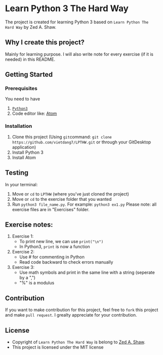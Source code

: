 # Learn Python 3 The Hard Way
The project is created for learning Python 3 based on `Learn Python The Hard Way` by Zed A. Shaw.

## Why I create this project?
Mainly for learning purpose. I will also write note for every exercise (if it is needed) in this README.


## Getting Started
### Prerequisites
You need to have
1. [`Python3`](https://www.python.org/downloads/)
2. Code editor like: [Atom](https://atom.io/)

### Installation
1. Clone this project (Using `git`command: `git clone https://github.com/vietdang7/LPTHW.git` or through your GitDesktop application)
2. Install Python 3
3. Install Atom

## Testing
In your terminal:
1. Move or `cd` to `LPTHW` (where you've just cloned the project)
2. Move or `cd` to the exercise folder that you wanted
3. Run `python3 file_name.py`. For example: `python3 ex1.py`
Please note: all exercise files are in "Exercises" folder.

## Exercise notes:
1. Exercise 1:
   - To print new line, we can use `print("\n")`
   - In Python3, `print` is now a function
2. Exercise 2:
   - Use # for commenting in Python
   - Read code backward to check errors manually
3. Exercise 3:
   - Use math symbols and print in the same line with a string (seperate by a ",")
   - "%" is a modulus

## Contribution
If you want to make contribution for this project, feel free to `fork` this project and make `pull request`.
I grealty appreciate for your contribution.

## License

- Copyright of `Learn Python The Hard Way` is belong to [Zed A. Shaw](https://learncodethehardway.org).
- This project is licensed under the MIT license
